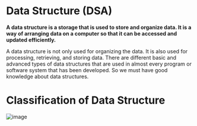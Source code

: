 # Data Structure (DSA)
**A data structure is a storage that is used to store and organize data. It is a way of arranging data on a computer so that it can be accessed and updated efficiently.**

A data structure is not only used for organizing the data. It is also used for processing, retrieving, and storing data. There are different basic and advanced types of data structures that are used in almost every program or software system that has been developed. So we must have good knowledge about data structures.

# Classification of Data Structure
![image](https://user-images.githubusercontent.com/109973520/209750623-73575289-2cb1-4e0c-a0bf-a1bacefa8a4d.png)

